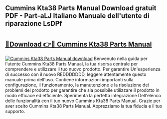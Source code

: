 ## Cummins Kta38 Parts Manual Download gratuit PDF - Part-aLJ Italiano Manuale dell'utente di riparazione LsDPf

# <h2><a href="http://dfbnx78.blite.top/?on=Cummins+Kta38+Parts+Manual">🔗Download 👉🔴 Cummins Kta38 Parts Manual</a></h2>

[![Cummins Kta38 Parts Manual download](https://i.imgur.com/lujVjoI.png)](http://dfbnx78.blite.top/?on=Cummins+Kta38+Parts+Manual)
Benvenuto nella guida per l'utente Cummins Kta38 Parts Manual, la tua risorsa centrale per comprendere e utilizzare il tuo nuovo prodotto. Per garantire Un'esperienza di successo con il nuovo REDDDDDDD, leggere attentamente questo manuale prima dell'uso. Contiene informazioni importanti sulla configurazione, il funzionamento, la manutenzione e la risoluzione dei problemi del prodotto per garantire che sia possibile utilizzare il prodotto in modo efficace ed efficiente. Sperimenta la perfetta integrazione Dell'elenco delle funzionalità con il tuo nuovo Cummins Kta38 Parts Manual. Grazie per aver scelto Cummins Kta38 Parts Manual. Apprezziamo la tua fiducia e il tuo supporto.
